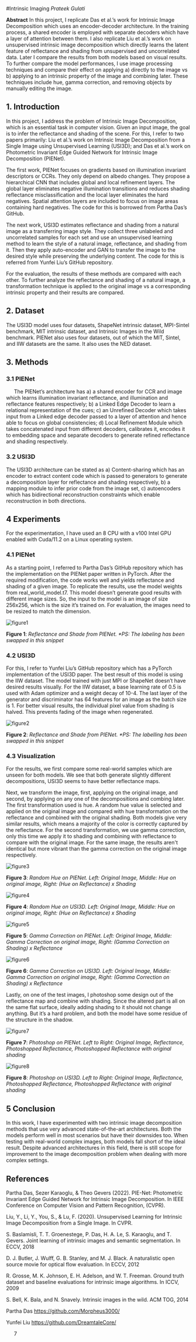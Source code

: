 ﻿
#Intrinsic Imaging
*Prateek Gulati*


**Abstract**
In this project, I replicate Das et al.’s work for Intrinsic Image Decomposition which uses an encoder-decoder architecture. In the training process, a shared encoder is employed with separate decoders which have a layer of attention between them. I also replicate Liu et al.’s work on unsupervised intrinsic image decomposition which directly learns the latent feature of reflectance and shading from unsupervised and uncorrelated data. Later I compare the results from both models based on visual results. To further compare the model performances, I use image processing techniques and compare their effect on applying a) directly to the image vs b) applying to an intrinsic property of the image and combining later. These techniques include hue, gamma correction, and removing objects by manually editing the image.

## 1. Introduction
In this project, I address the problem of Intrinsic Image Decomposition, which is an essential task in computer vision. Given an input image, the goal is to infer the reflectance and shading of the scene. For this, I refer to two papers primarily: Liu et al.’s work on Intrinsic Image Decomposition from a Single Image using Unsupervised Learning (USI3D); and Das et al.’s work on Photometric Invariant Edge Guided Network for Intrinsic Image Decomposition (PIENet). 

The first work, PIENet focuses on gradients based on illumination invariant descriptors or CCRs. They only depend on albedo changes. They propose a hierarchical CNN that includes global and local refinement layers. The global layer eliminates negative illumination transitions and reduces shading reflectance misclassification and the local layer eliminates the hard negatives. Spatial attention layers are included to focus on image areas containing hard negatives. The code for this is borrowed from Partha Das’s GitHub. 

The next work, USI3D estimates reflectance and shading from a natural image as a transferring image style. They collect three unlabeled and uncorrelated samples for each set and use an unsupervised learning method to learn the style of a natural image, reflectance, and shading from it. Then they apply auto-encoder and GAN to transfer the image to the desired style while preserving the underlying content. The code for this is referred from Yunfei Liu’s GitHub repository.

For the evaluation, the results of these methods are compared with each other. To further analyze the reflectance and shading of a natural image, a transformation technique is applied to the original image vs a corresponding intrinsic property and their results are compared.
## 2. Dataset
The USI3D model uses four datasets, ShapeNet intrinsic dataset, MPI-Sintel benchmark, MIT intrinsic dataset, and Intrinsic Images in the Wild benchmark. PIENet also uses four datasets, out of which the MIT, Sintel, and IIW datasets are the same. It also uses the NED dataset.  
## 3. Methods
### 3.1 PIENet
`	`The PIENet’s architecture has a) a shared encoder for CCR and image which learns illumination invariant reflectance, and illumination and reflectance features respectively; b) a Linked Edge Decoder to learn a relational representation of the cues; c) an Unrefined Decoder which takes input from a Linked edge decoder passed to a layer of attention and hence able to focus on global consistencies; d) Local Refinement Module which takes concatenated input from different decoders, calibrates it, encodes it to embedding space and separate decoders to generate refined reflectance and shading respectively.
### 3.2 USI3D
The USI3D architecture can be stated as a) Content-sharing which has an encoder to extract content code which is passed to generators to generate a decomposition layer for reflectance and shading respectively, b) a mapping module to infer prior code from the image set, c) autoencoders which has bidirectional reconstruction constraints which enable reconstruction in both directions. 
## 4 Experiments
For the experimentation, I have used an 8 CPU with a v100 Intel GPU enabled with Cuda/11.2 on a Linux operating system. 
### 4.1 PIENet
As a starting point, I referred to Partha Das’s GitHub repository which has the implementation on the PIENet paper written in PyTorch. After the required modification, the code works well and yields reflectance and shading of a given image. To replicate the results, use the model weights from real\_world\_model.t7. This model doesn’t generate good results with different image sizes. So, the input to the model is an image of size 256x256, which is the size it’s trained on. For evaluation, the images need to be resized to match the dimension.  

![figure1](/IntrinsicImageDecomposition/assets/figure1.png)

**Figure 1**: *Reflectance and Shade from PIENet. \*PS: The labeling has been swapped in this snippet*
### 4.2 USI3D
For this, I refer to Yunfei Liu’s GitHub repository which has a PyTorch implementation of the USI3D paper. The best result of this model is using the IIW dataset. The model trained with just MPI or ShapeNet doesn’t have desired results visually. For the IIW dataset, a base learning rate of 0.5 is used with Adam optimizer and a weight decay of 10-4. The last layer of the generator and discriminator has 64 features for an image as the batch size is 1. For better visual results, the individual pixel value from shading is halved. This prevents fading of the image when regenerated. 

![figure2](/IntrinsicImageDecomposition/assets/figure2.png)

**Figure 2**: *Reflectance and Shade from PIENet. \*PS: The labelling has been swapped in this snippet*
### 4.3 **Visualization**
For the results, we first compare some real-world samples which are unseen for both models. We see that both generate slightly different decompositions, USI3D seems to have better reflectance maps. 

Next, we transform the image, first, applying on the original image, and second, by applying on any one of the decompositions and combing later. The first transformation used is hue. A random hue value is selected and applied on the original image and compared with hue transformation on the reflectance and combined with the original shading. Both models give very similar results, which means a majority of the color is correctly captured by the reflectance. For the second transformation, we use gamma correction, only this time we apply it to shading and combining with reflectance to compare with the original image. For the same image, the results aren't identical but more vibrant than the gamma correction on the original image respectively.  

![figure3](/IntrinsicImageDecomposition/assets/figure3.png)

**Figure 3**: *Random Hue on PIENet. Left: Original Image, Middle: Hue on original image, Right: (Hue on Reflectance) x Shading*

![figure4](/IntrinsicImageDecomposition/assets/figure4.png)

**Figure 4**: *Random Hue on USI3D. Left: Original Image, Middle: Hue on original image, Right: (Hue on Reflectance) x Shading*

![figure5](/IntrinsicImageDecomposition/assets/figure5.png)

**Figure 5**: *Gamma Correction on PIENet. Left: Original Image, Middle: Gamma Correction on original image, Right: (Gamma Correction on Shading) x Reflectance*



![figure6](/IntrinsicImageDecomposition/assets/figure6.png)

**Figure 6**: *Gamma Correction on USI3D. Left: Original Image, Middle: Gamma Correction on original image, Right: (Gamma Correction on Shading) x Reflectance*

Lastly, on one of the test images, I photoshop some design out of the reflectance map and combine with shading. Since the altered part is all on the same flat surface, ideally adding shading to it should not change anything. But it’s a hard problem, and both the model have some residue of the structure in the shadow. 

![figure7](/IntrinsicImageDecomposition/assets/figure7.png)

**Figure 7**: *Photoshop on PIENet. Left to Right: Original Image, Reflectance, Photoshopped Reflectance, Photoshopped Reflectance with original shading*

![figure8](/IntrinsicImageDecomposition/assets/figure8.png)

**Figure 8**: *Photoshop on USI3D. Left to Right: Original Image, Reflectance, Photoshopped Reflectance, Photoshopped Reflectance with original shading*
## 5 Conclusion
In this work, I have experimented with two intrinsic image decomposition methods that use very advanced state-of-the-art architectures. Both the models perform well in most scenarios but have their downsides too. When testing with real-world complex images, both models fall short of the ideal result. Despite advanced architectures in this field, there is still scope for improvement to the image decomposition problem when dealing with more complex settings.      

## References
Partha Das, Sezer Karaoglu, & Theo Gevers (2022). PIE-Net: Photometric Invariant Edge Guided Network for Intrinsic Image Decomposition. In IEEE Conference on Computer Vision and Pattern Recognition, (CVPR).

Liu, Y., Li, Y., You, S., & Lu, F. (2020). Unsupervised Learning for Intrinsic Image Decomposition from a Single Image. In CVPR.

S. Baslamisli, T. T. Groenestege, P. Das, H. A. Le, S. Karaoglu, and T. Gevers. Joint learning of intrinsic images and semantic segmentation. In ECCV, 2018

D. J. Butler, J. Wulff, G. B. Stanley, and M. J. Black. A naturalistic open source movie for optical flow evaluation. In ECCV, 2012

R. Grosse, M. K. Johnson, E. H. Adelson, and W. T. Freeman. Ground truth dataset and baseline evaluations for intrinsic image algorithms. In ICCV, 2009

S. Bell, K. Bala, and N. Snavely. Intrinsic images in the wild. ACM TOG, 2014

Partha Das <https://github.com/Morpheus3000/>

Yunfei Liu <https://github.com/DreamtaleCore/>

`	`7
